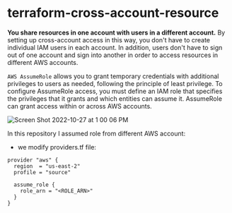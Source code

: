 # terraform-cross-account-resource

**You share resources in one account with users in a different account.** By setting up cross-account access in this way, you don't have to create individual IAM users in each account. In addition, users don't have to sign out of one account and sign into another in order to access resources in different AWS accounts. 

`AWS AssumeRole` allows you to grant temporary credentials with additional privileges to users as needed, following the principle of least privilege. To configure AssumeRole access, you must define an IAM role that specifies the privileges that it grants and which entities can assume it. AssumeRole can grant access within or across AWS accounts.

![Screen Shot 2022-10-27 at 1 00 06 PM](https://user-images.githubusercontent.com/107318829/198399149-40ef00b0-5954-492e-b9e6-417a0f34ce19.png)

In this repository I assumed role from different AWS account:
- we modify providers.tf file:
```
provider "aws" {
  region  = "us-east-2"
  profile = "source"

  assume_role {
    role_arn = "<ROLE_ARN>"
  }
}
```

